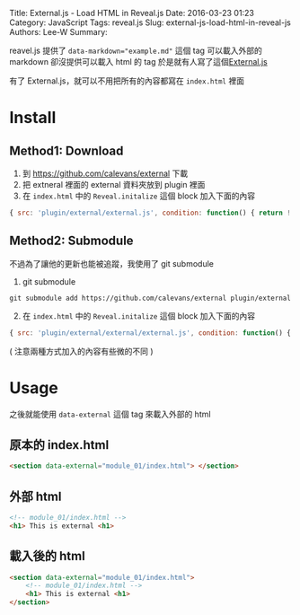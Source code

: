 Title: External.js - Load HTML in Reveal.js
Date: 2016-03-23 01:23
Category: JavaScript
Tags: reveal.js
Slug: external-js-load-html-in-reveal-js
Authors: Lee-W
Summary: 


reavel.js 提供了 `data-markdown="example.md"` 這個 tag 可以載入外部的 markdown
卻沒提供可以載入 html 的 tag
於是就有人寫了這個[External.js](https://github.com/calevans/external)

<!--more-->

有了 External.js，就可以不用把所有的內容都寫在 `index.html` 裡面

# Install

## Method1: Download
1. 到 https://github.com/calevans/external 下載
2. 把 extneral 裡面的 external 資料夾放到 plugin 裡面
3. 在 `index.html` 中的 `Reveal.initalize` 這個 block 加入下面的內容

```javascript
{ src: 'plugin/external/external.js', condition: function() { return !!document.querySelector( '[data-external]' ); } },
```

## Method2: Submodule
不過為了讓他的更新也能被追蹤，我使用了 git submodule

1. git submodule
```shell
git submodule add https://github.com/calevans/external plugin/external
```

2. 在 `index.html` 中的 `Reveal.initalize` 這個 block 加入下面的內容
```javascript
{ src: 'plugin/external/external/external.js', condition: function() { return !!document.querySelector( '[data-external]' ); } },
```
( 注意兩種方式加入的內容有些微的不同 )

# Usage
之後就能使用 `data-external` 這個 tag 來載入外部的 html

## 原本的 index.html
```html
<section data-external="module_01/index.html"> </section>
```

## 外部 html
```html
<!-- module_01/index.html -->
<h1> This is external <h1>
```

## 載入後的 html
```html
<section data-external="module_01/index.html">
	<!-- module_01/index.html -->
	<h1> This is external <h1>
</section>
```